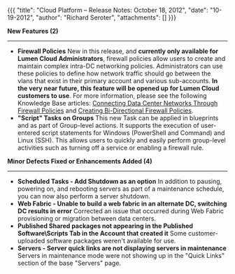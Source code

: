 {{{
  "title": "Cloud Platform – Release Notes: October 18, 2012",
  "date": "10-19-2012",
  "author": "Richard Seroter",
  "attachments": []
}}}

<p><strong>New Features (2)</strong>
</p>
<hr />
<ul>
  <li><strong>Firewall Policies</strong> New in this release, and <strong>currently only available for Lumen Cloud Administrators</strong>, firewall policies allow users to create and maintain complex intra-DC networking policies. Administrators can
    use these policies to define how network traffic should go between the vlans that exist in their primary account and various sub-accounts. <strong>In the very near future, this feature will be opened up for Lumen Cloud customers to use</strong>. For more
    information, please see the following Knowledge Base articles: <a href="../../Network/Lumen Cloud/creating-cross-data-center-firewall-policies.md">Connecting Data Center Networks Through Firewall Policies</a>    and <a href="../../Network/Lumen Cloud/creating-bi-directional-firewall-policies.md">Creating Bi-Directional Firewall Policies</a>.</li>
  <li><strong>"Script" Tasks on Groups</strong> This new Task can be applied in blueprints and as part of Group-level actions. It supports the execution of user-entered script statements for Windows (PowerShell and Command) and Linux (SSH). This
    allows users to quickly and easily perform group-level activities such as turning off a service or enabling a firewall rule.</li>
</ul>
<p></p>
<p><strong>Minor Defects Fixed or Enhancements Added (4)</strong>
</p>
<hr />
<ul>
  <li><strong>Scheduled Tasks - Add Shutdown as an option</strong> In addition to pausing, powering on, and rebooting servers as part of a maintenance schedule, you can now also perform a server shutdown.</li>
  <li><strong>Web Fabric - Unable to build a web fabric in an alternate DC, switching DC results in error</strong> Corrected an issue that occurred during Web Fabric provisioning or migration between data centers.</li>
  <li><strong>Published Shared packages not appearing in the Published Software\Scripts Tab in the Account that created it</strong> Some customer-uploaded software packages weren't available for use.</li>
  <li><strong>Servers - Server quick links are not displaying servers in maintenance</strong> Servers in maintenance mode were not showing up in the "Quick Links" section of the base "Servers" page.</li>
</ul>
